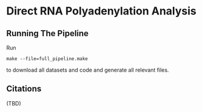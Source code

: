 Direct RNA Polyadenylation Analysis
===================================

Running The Pipeline
--------------------
Run
```
make --file=full_pipeline.make
```
to download all datasets and code and generate all relevant files.


Citations
---------
(TBD)